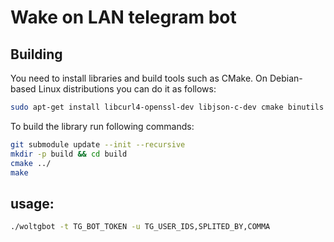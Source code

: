 # Wake on LAN telegram bot

## Building

You need to install libraries and build tools such as CMake.
On Debian-based Linux distributions you can do it as follows:

```sh
sudo apt-get install libcurl4-openssl-dev libjson-c-dev cmake binutils make
```

To build the library run following commands:

```sh
git submodule update --init --recursive
mkdir -p build && cd build
cmake ../
make
```

## usage:
```sh
./woltgbot -t TG_BOT_TOKEN -u TG_USER_IDS,SPLITED_BY,COMMA
```